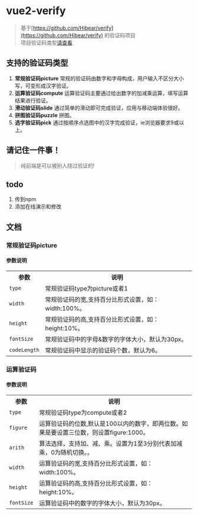 # vue2-verify

> 基于[https://github.com/Hibear/verify](https://github.com/Hibear/verify) 的验证码项目  
> 项目验证码类型[请查看](http://veui.net/)

## 支持的验证码类型  

1. **常规验证码picture** 常规的验证码由数字和字母构成，用户输入不区分大小写，可变形成汉字验证。 
2. **运算验证码compute** 运算验证码主要通过给出数字的加减乘运算，填写运算结果进行验证。 
3. **滑动验证码slide** 通过简单的滑动即可完成验证，应用与移动端体验很好。  
4. **拼图验证码puzzle** 拼图。 
5. **选字验证码pick** 通过按顺序点选图中的汉字完成验证，ie浏览器要求9或以上。  

## 请记住一件事！
> 纯前端是可以被别人绕过验证的!

## todo
1. 传到npm
2. 添加在线演示和修改

## 文档
### 常规验证码picture
#### 参数说明
<table >
<tr>
<th>参数</th>
<th>说明</th>
</tr>
<tr>
<td><code>type</code></td>
<td>常规验证码type为picture或者1</td>
</tr>
<tr>
<td><code>width</code></td>
<td>常规验证码的宽,支持百分比形式设置，如：width:100%。</td>
</tr>
<tr>
<td><code>height</code></td>
<td>常规验证码的高,支持百分比形式设置，如：height:10%。</td>
</tr>
<tr>
<td><code>fontSize</code></td>
<td>常规验证码中的字母&amp;数字的字体大小，默认为30px。</td>
</tr>
<tr>
<td><code>codeLength</code></td>
<td>常规验证码中显示的验证码个数，默认为6。</td>
</tr>
</table>


### 运算验证码
#### 参数说明
<table >
<tr>
<th>参数</th>
<th>说明</th>
</tr>
<tr>
<td><code>type</code></td>
<td>常规验证码type为compute或者2</td>
</tr>
<tr>
<td><code>figure</code></td>
<td>运算验证码的位数,默认是100以内的数字，即两位数。如果是要设置三位数，则设置figure:1000。</td>
</tr>
<tr>
<td><code>arith</code></td>
<td>算法选择，支持加、减、乘。设置为1至3分别代表加减乘，0为随机切换。。</td>
</tr>
<tr>
<td><code>width</code></td>
<td>运算验证码的宽,支持百分比形式设置，如：width:100%。</td>
</tr>
<tr>
<td><code>height</code></td>
<td>运算验证码的高,支持百分比形式设置，如：height:10%。</td>
</tr>
<td><code>fontSize</code></td>
<td>运算验证码中的数字的字体大小，默认为30px。</td>
</tr>
</table>





